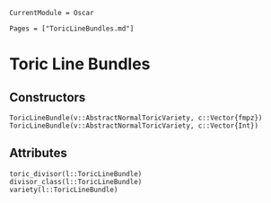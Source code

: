 ```@meta
CurrentModule = Oscar
```

```@contents
Pages = ["ToricLineBundles.md"]
```


# Toric Line Bundles


## Constructors

```@docs
ToricLineBundle(v::AbstractNormalToricVariety, c::Vector{fmpz})
ToricLineBundle(v::AbstractNormalToricVariety, c::Vector{Int})
```

## Attributes

```@docs
toric_divisor(l::ToricLineBundle)
divisor_class(l::ToricLineBundle)
variety(l::ToricLineBundle)
```
